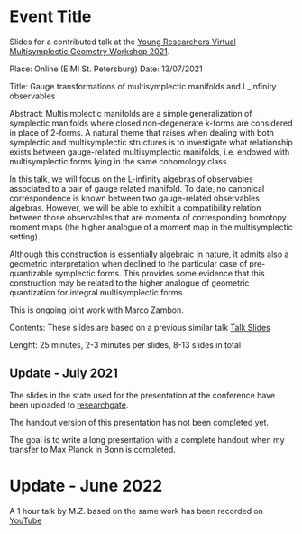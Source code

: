 # Event Title
Slides for a contributed talk at the [Young Researchers Virtual Multisymplectic Geometry Workshop 2021](https://public.eimi.ru/~cblacker/yrvmgc_21.html).


Place: Online (EIMI St. Petersburg)
Date: 13/07/2021

Title: Gauge transformations of multisymplectic manifolds and L_infinity observables

Abstract:
Multisimplectic manifolds are a simple generalization of symplectic manifolds where closed non-degenerate k-forms are considered in place of 2-forms.
A natural theme that raises when dealing with both symplectic and multisymplectic structures is to investigate what relationship exists between gauge-related multisymplectic manifolds, i.e. endowed with multisymplectic forms lying in the same cohomology class.

In this talk, we will focus on the L-infinity algebras of observables associated to a pair of gauge related manifold.
To date, no canonical correspondence is known between two gauge-related observables algebras.
However, we will be able to exhibit a compatibility relation between those observables that are momenta of corresponding homotopy moment maps (the higher analogue of a moment map in the multisymplectic setting).

Although this construction is essentially algebraic in nature, it admits also a geometric interpretation when declined to the particular case of pre-quantizable symplectic forms. This provides some evidence that this construction may be related to the higher analogue of geometric quantization for integral multisymplectic forms.

This is ongoing joint work with Marco Zambon. 

Contents: These slides are based on a previous similar talk [Talk Slides](https://www.researchgate.net/publication/344044689_Gauge_transformations_of_multisymplectic_manifolds_and_L_infinity_observables)


Lenght: 25 minutes, 2-3 minutes per slides, 8-13 slides in total




## Update - July 2021

The slides in the state used for the presentation at the conference have been uploaded to [researchgate](https://www.researchgate.net/publication/353463068_Gauge_transformations_of_multisymplectic_manifolds_and_L_observables).

The handout version of this presentation has not been completed yet.

The goal is to write a long presentation with a complete handout when my transfer to Max Planck in Bonn is completed.


# Update - June 2022
A 1 hour talk by M.Z. based on the same work has been recorded on [YouTube](http://www.youtube.com/watch?v=weEVJ57b_No)


